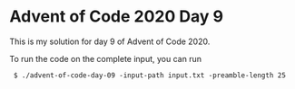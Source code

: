 # Advent of Code 2020 Day 9

This is my solution for day 9 of Advent of Code 2020.

To run the code on the complete input, you can run

```
 $ ./advent-of-code-day-09 -input-path input.txt -preamble-length 25
```